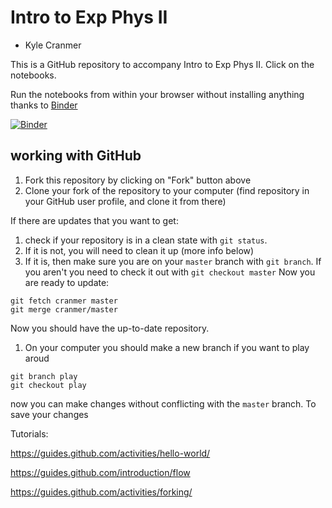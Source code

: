 # Intro to Exp Phys II

* Kyle Cranmer 


This is a GitHub repository to accompany Intro to Exp Phys II. Click on the notebooks.

Run the notebooks from within your browser without installing anything thanks to [Binder](http://mybinder.org)

[![Binder](http://mybinder.org/badge.svg)](http://mybinder.org/repo/cranmer/intro-exp-phys-II)


## working with GitHub

1. Fork this repository by clicking on "Fork" button above
1. Clone your fork of the repository to your computer (find repository in your GitHub user profile, and clone it from there)

If there are updates that you want to get:
1. check if your repository is in a clean state with `git status`. 
1. If it is not, you will need to clean it up (more info below)
1. If it is, then make sure you are on your `master` branch with `git branch`. 
If you aren't you need to check it out with `git checkout master`
Now you are ready to update:
```
git fetch cranmer master
git merge cranmer/master
```

Now you should have the up-to-date repository.


1. On your computer you should make a new branch if you want to play aroud
```
git branch play
git checkout play
```
now you can make changes without conflicting with the `master` branch.
To save your changes 

Tutorials:

https://guides.github.com/activities/hello-world/

https://guides.github.com/introduction/flow

https://guides.github.com/activities/forking/

